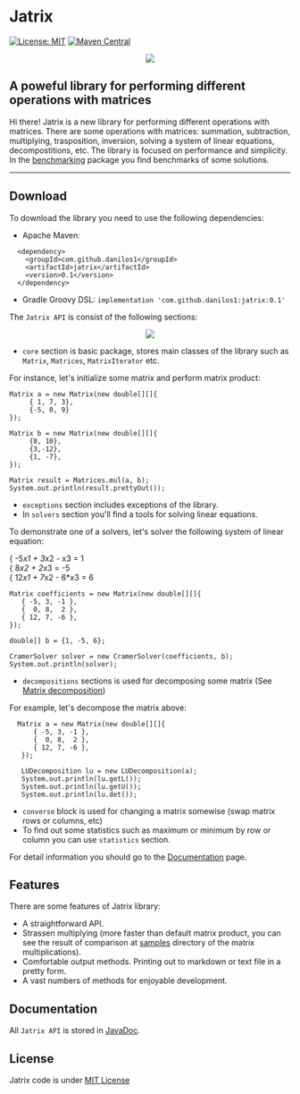 # Jatrix

[![License: MIT](https://img.shields.io/badge/License-MIT-yellow.svg)](https://github.com/danilos1/jatrix/blob/master/LICENSE)
[![Maven Central](https://img.shields.io/badge/maven%20central-0.1-green)](https://search.maven.org/artifact/com.github.danilos1/jatrix/0.1/jar)


<p align="center">
  <img src="https://github.com/danilos1/jatrix/blob/master/images/logo.png"/>
</p>


## A poweful library for performing different operations with matrices

Hi there! Jatrix is a new library for performing different operations with matrices. There are some operations with matrices: summation, subtraction, multiplying, trasposition, inversion, solving a system of linear equations, decompostitions, etc. The library is focused on performance and simplicity. In the [benchmarking](https://github.com/danilos1/jatrix/tree/master/src/main/java/benchmarking) package you find benchmarks of some solutions.
<hr>

## Download

To download the library you need to use the following dependencies:
- Apache Maven:
```
  <dependency>
    <groupId>com.github.danilos1</groupId>
    <artifactId>jatrix</artifactId>
    <version>0.1</version>
  </dependency>
```
- Gradle Groovy DSL:
```implementation 'com.github.danilos1:jatrix:0.1'```

The ```Jatrix API``` is consist of the following sections:

<p align="center">
  <img src="https://github.com/danilos1/jatrix/blob/master/images/api.png"/>
</p>

- ```core``` section is basic package, stores main classes of the library such as ```Matrix```, ```Matrices```, ```MatrixIterator``` etc.
 
 For instance, let's initialize some matrix and perform matrix product:
 
 ``` 
 Matrix a = new Matrix(new double[][]{
      { 1, 7, 3},
      {-5, 0, 9}
 });
     
 Matrix b = new Matrix(new double[][]{
      {8, 10},
      {3,-12},
      {1, -7},
 });
     
Matrix result = Matrices.mul(a, b);
System.out.println(result.prettyOut());
```
     
- ```exceptions``` section includes exceptions of the library.
- In ```solvers``` section you'll find a tools for solving linear equations.

To demonstrate one of a solvers, let's solver the following system of linear equation:
  
   { -5*x1 + 3*x2 - x3 = 1<br>
   { 8*x2 + 2*x3 = -5<br>
   { 12*x1 + 7*x2 - 6*x3 = 6
   
   ```
   Matrix coefficients = new Matrix(new double[][]{
      { -5, 3, -1 },
      {  0, 8,  2 },
      { 12, 7, -6 },
   });
   
   double[] b = {1, -5, 6};
   
   CramerSolver solver = new CramerSolver(coefficients, b);
   System.out.println(solver);
   ```
   
- ```decompositions``` sections is used for decomposing some matrix (See [Matrix decomposition](https://en.wikipedia.org/wiki/Matrix_decomposition))

For example, let's decompose the matrix above:

```
  Matrix a = new Matrix(new double[][]{
      { -5, 3, -1 },
      {  0, 8,  2 },
      { 12, 7, -6 },
   });
   
   LUDecomposition lu = new LUDecomposition(a);
   System.out.println(lu.getL());
   System.out.println(lu.getU());
   System.out.println(lu.det());
```

- ```converse``` block is used for changing a matrix somewise (swap matrix rows or columns, etc)
- To find out some statistics such as maximum or minimum by row or column you can use ```statistics``` section.

For detail information you should go to the [Documentation](#docs) page.

## Features

There are some features of Jatrix library:
- A straightforward API.
- Strassen multiplying (more faster than default matrix product, you can see the result of comparison at [samples](https://github.com/danilos1/jatrix/blob/master/samples/) directory
  of the matrix multiplications).
- Comfortable output methods. Printing out to markdown or text file in a pretty form.   
- A vast numbers of methods for enjoyable development.

## <a name="docs">Documentation</a>

All ```Jatrix API``` is stored in [JavaDoc](https://github.com/danilos1/jatrix/blob/master/docs/).

## License

Jatrix code is under [MIT License](https://github.com/danilos1/jatrix/blob/master/LICENSE)
